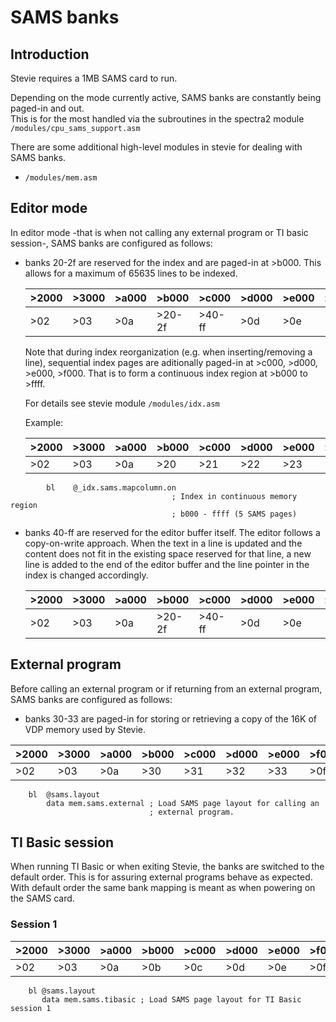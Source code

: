 # SAMS banks

## Introduction

Stevie requires a 1MB SAMS card to run.  

Depending on the mode currently active, SAMS banks are constantly being paged-in
and out.  
This is for the most handled via the subroutines in the spectra2 module 
``/modules/cpu_sams_support.asm``

There are some additional high-level modules in stevie for dealing with SAMS
banks.

* ``/modules/mem.asm``

## Editor mode

In editor mode -that is when not calling any external program or TI basic
session-, SAMS banks are configured as follows:

* banks 20-2f are reserved for the index and are paged-in at >b000.
  This allows for a maximum of 65635 lines to be indexed.

  |  >2000 | >3000 | >a000 | >b000  | >c000  | >d000 | >e000 | >f000 |  
  |--------|-------|-------|--------|--------|-------|-------|-------|  
  |   >02  |  >03  |  >0a  | >20-2f | >40-ff |  >0d  |  >0e  |  >0f  |  

  Note that during index reorganization (e.g. when inserting/removing a line),
  sequential index pages are aditionally paged-in at >c000, >d000, >e000, >f000.
  That is to form a continuous index region at >b000 to >ffff. 

  For details see stevie module ``/modules/idx.asm``  
  
  Example:

  |  >2000 | >3000 | >a000 | >b000  | >c000  | >d000 | >e000 | >f000 |  
  |--------|-------|-------|--------|--------|-------|-------|-------|  
  |   >02  |  >03  |  >0a  |   >20  |  >21   |  >22  |  >23  |  >24  |  

```
        bl    @_idx.sams.mapcolumn.on
                                    ; Index in continuous memory region    
                                    ; b000 - ffff (5 SAMS pages)            
```


* banks 40-ff are reserved for the editor buffer itself. The editor follows a
  copy-on-write approach. When the text in a line is updated and
  the content does not fit in the existing space reserved for that line, a new
  line is added to the end of the editor buffer and the line pointer in
  the index is changed accordingly.

  |  >2000 | >3000 | >a000 | >b000  | >c000  | >d000 | >e000 | >f000 |  
  |--------|-------|-------|--------|--------|-------|-------|-------|  
  |   >02  |  >03  |  >0a  | >20-2f | >40-ff |  >0d  |  >0e  |  >0f  |  


## External program

Before calling an external program or if returning from an external program, 
SAMS banks are configured as follows:

* banks 30-33 are paged-in for storing or retrieving a copy of the 16K of VDP 
  memory used by Stevie.  

|  >2000 | >3000 | >a000 | >b000  | >c000  | >d000 | >e000 | >f000 |  
|--------|-------|-------|--------|--------|-------|-------|-------|  
|   >02  |  >03  |  >0a  |   >30  |   >31  |  >32  |  >33  |  >0f  |  

```
    bl  @sams.layout          
        data mem.sams.external ; Load SAMS page layout for calling an
                               ; external program.
```

## TI Basic session

When running TI Basic or when exiting Stevie, the banks are switched to 
the default order. This is for assuring external programs behave as 
expected. With default order the same bank mapping is meant as when
powering on the SAMS card.

### Session 1

|  >2000 | >3000 | >a000 | >b000  | >c000  | >d000 | >e000 | >f000 |  
|--------|-------|-------|--------|--------|-------|-------|-------|  
|   >02  |  >03  |  >0a  |   >0b  |   >0c  |  >0d  |  >0e  |  >0f  |  


```
    bl @sams.layout          
       data mem.sams.tibasic ; Load SAMS page layout for TI Basic session 1
```